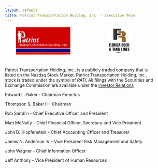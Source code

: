 ```yaml
---
layout: default
title: Patriot Transportation Holding, Inc. - Executive Team
---
```


<div style="width: 50%; text-align: center;float: left;">
    <img style="height:90px;" src="images/patilogo.gif" />
</div>
<div style="width: 50%; text-align: center;float: right;">
    <img style="height:90px;" src="images/frtl_small.gif" />
</div>
<div style="clear:both;padding-top: 5%"></div>

 Patriot Transportation Holding, Inc., is a publicly traded company that is listed on the Nasdaq Stock Market. Patriot Transportation Holding, Inc., stock is traded under the symbol of _PATI_. All filings with the Securities and Exchange Commission are available under the [Investor Relations](investor-relations.html)
 
 Edward L. Baker - Chairman Emeritus

 Thompson S. Baker II - Chairman

 Rob Sandlin - Chief Executive Officer and President

 Matt McNulty - Chief Financial Officer, Secretary and Vice President

 John D. Klopfenstein - Chief Accounting Officer and Treasurer

 James N. Anderson IV - Vice President Risk Management and Safety

 John Wagner - Chief Information Officer

 Jeff Anthony - Vice President of Human Resources
